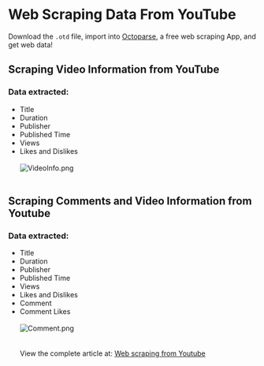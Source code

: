 # Web Scraping Data From YouTube
Download the `.otd` file, import into [Octoparse](https://www.octoparse.com/), a free web scraping App, and get web data!
## Scraping Video Information from YouTube<br>
### Data extracted: <br>
 * Title<br> 
 * Duration<br>
 * Publisher<br>
 * Published Time<br>
 * Views<br>
 * Likes and Dislikes<br><br>
 ![VideoInfo.png](https://i.loli.net/2018/08/02/5b62af868ba32.png)<br><br>
## Scraping Comments and Video Information from Youtube
### Data extracted:
* Title
* Duration
* Publisher
* Published Time
* Views
* Likes and Dislikes
* Comment
* Comment Likes
<br><br>
![Comment.png](https://i.loli.net/2018/08/02/5b62b02cb8a53.png)<br><br><br>
View the complete article at: [Web scraping from Youtube](https://www.octoparse.com/blog/scraping-visualizing-youtube-comments-on-2018-world-cup)
